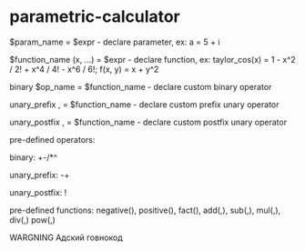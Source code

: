 # parametric-calculator

$param_name = $expr - declare parameter, ex: a = 5 + i

$function_name (x, ...) = $expr - declare function, ex: taylor_cos(x) = 1 - x^2 / 2! + x^4 / 4! - x^6 / 6!; f(x, y) = x + y^2

binary $op_name = $function_name - declare custom binary operator

unary_prefix , = $function_name - declare custom prefix unary operator

unary_postfix , = $function_name - declare custom postfix unary operator

pre-defined operators:

binary: +-/*^

unary_prefix: -+

unary_postfix: !

pre-defined functions: negative(), positive(), fact(), add(,), sub(,), mul(,), div(,) pow(,)


WARGNING Адский говнокод
